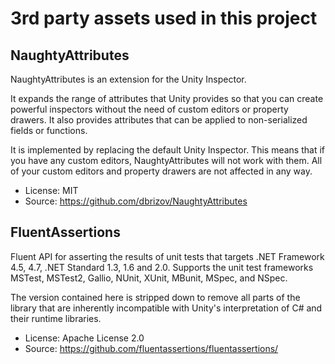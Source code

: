 # 3rd party assets used in this project

## NaughtyAttributes

NaughtyAttributes is an extension for the Unity Inspector.

It expands the range of attributes that Unity provides so that you can 
create powerful inspectors without the need of custom editors or property 
drawers. It also provides attributes that can be applied to non-serialized 
fields or functions.

It is implemented by replacing the default Unity Inspector. This means 
that if you have any custom editors, NaughtyAttributes will not work with 
them. All of your custom editors and property drawers are not affected 
in any way.

* License: MIT
* Source: https://github.com/dbrizov/NaughtyAttributes

## FluentAssertions

Fluent API for asserting the results of unit tests that targets .NET 
Framework 4.5, 4.7, .NET Standard 1.3, 1.6 and 2.0. Supports the unit 
test frameworks MSTest, MSTest2, Gallio, NUnit, XUnit, MBunit, MSpec, 
and NSpec. 

The version contained here is stripped down to remove all parts of the
library that are inherently incompatible with Unity's interpretation
of C# and their runtime libraries.

* License: Apache License 2.0
* Source: https://github.com/fluentassertions/fluentassertions/
